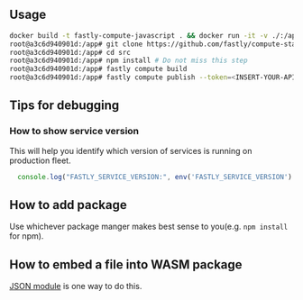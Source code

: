 
## Usage
```bash
docker build -t fastly-compute-javascript . && docker run -it -v ./:/app fastly-compute-javascript /bin/bash
root@a3c6d940901d:/app# git clone https://github.com/fastly/compute-starter-kit-javascript-default.git src
root@a3c6d940901d:/app# cd src
root@a3c6d940901d:/app# npm install # Do not miss this step
root@a3c6d940901d:/app# fastly compute build
root@a3c6d940901d:/app# fastly compute publish --token=<INSERT-YOUR-APIKEY>
```

## Tips for debugging

### How to show service version
This will help you identify which version of services is running on production fleet.
```javascript
  console.log("FASTLY_SERVICE_VERSION:", env('FASTLY_SERVICE_VERSION') || 'local');
```

## How to add package
Use whichever package manger makes best sense to you(e.g. `npm install` for npm).

## How to embed a file into WASM package
[JSON module](https://github.com/tc39/proposal-json-modules) is one way to do this. 